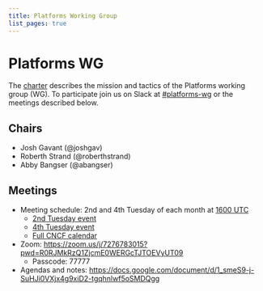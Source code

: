 ```yaml
---
title: Platforms Working Group
list_pages: true
---
```

# Platforms WG

The [charter](./charter) describes the mission and tactics of the Platforms working group (WG).
To participate join us on Slack at
[#platforms-wg](https://cloud-native.slack.com/archives/C020RHD43BP)
or the meetings described below.

## Chairs

* Josh Gavant (@joshgav)
* Roberth Strand (@roberthstrand)
* Abby Bangser (@abangser)

## Meetings

* Meeting schedule: 2nd and 4th Tuesday of each month at [1600 UTC](https://www.timeanddate.com/worldclock/converter.html?iso=20221213T160000&p1=1440)
    * [2nd Tuesday event](https://calendar.google.com/calendar/u/0/r/week/2022/12/13?eid=MDAxZmVpMGE5aDc3a283dGd2Y2YwcnZuYTFfMjAyMjEyMTNUMTYwMDAwWiBsaW51eGZvdW5kYXRpb24ub3JnX281YXZqbHZ0MmNhZTlicTdhOTVlbWM0NzQwQGc)
    * [4th Tuesday event](https://calendar.google.com/calendar/u/0/r/week/2022/12/27?eid=NGhyOHY1ZWVrbDliODY3bXU5ZnRtYWo0ZGdfMjAyMjEyMjdUMTYwMDAwWiBsaW51eGZvdW5kYXRpb24ub3JnX281YXZqbHZ0MmNhZTlicTdhOTVlbWM0NzQwQGc)
    * [Full CNCF calendar](https://calendar.google.com/calendar/u/0/embed?src=linuxfoundation.org_o5avjlvt2cae9bq7a95emc4740@group.calendar.google.com)
* Zoom: https://zoom.us/j/7276783015?pwd=R0RJMkRzQ1ZjcmE0WERGcTJTOEVyUT09
    * Passcode: 77777
* Agendas and notes: <https://docs.google.com/document/d/1_smeS9-j-SuHJi0VXjx4g9xiD2-tgqhnlwf5oSMDQgg>
